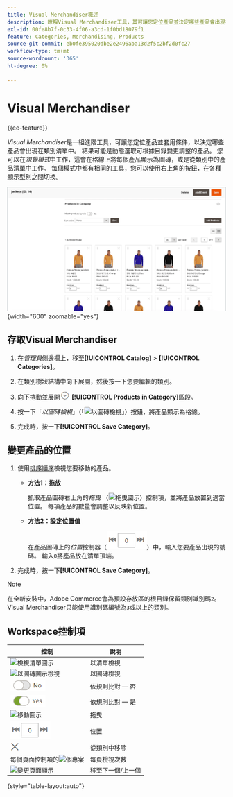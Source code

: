 ```yaml
---
title: Visual Merchandiser概述
description: 瞭解Visual Merchandiser工具，其可讓您定位產品並決定哪些產品會出現在類別清單中。
exl-id: 00fe8b7f-0c33-4f06-a3cd-1f0bd18079f1
feature: Categories, Merchandising, Products
source-git-commit: eb0fe395020dbe2e2496aba13d2f5c2bf2d0fc27
workflow-type: tm+mt
source-wordcount: '365'
ht-degree: 0%

---
```


# Visual Merchandiser

{{ee-feature}}

_Visual Merchandiser_&#x200B;是一組進階工具，可讓您定位產品並套用條件，以決定哪些產品會出現在類別清單中。 結果可能是動態選取可根據目錄變更調整的產品。 您可以在&#x200B;_視覺模式_&#x200B;中工作，這會在格線上將每個產品顯示為圖磚，或是從類別中的產品清單中工作。 每個模式中都有相同的工具，您可以使用右上角的按鈕，在各種顯示型別之間切換。

![圖磚檢視中的類別產品](./assets/category-products-visual-with-stock.png){width="600" zoomable="yes"}

## 存取Visual Merchandiser

1. 在&#x200B;_管理員_&#x200B;側邊欄上，移至&#x200B;**[!UICONTROL Catalog]** > **[!UICONTROL Categories]**。

1. 在類別樹狀結構中向下展開，然後按一下您要編輯的類別。

1. 向下捲動並展開![擴充選擇器](../assets/icon-display-expand.png) **[!UICONTROL Products in Category]**&#x200B;區段。

1. 按一下「_以圖磚檢視_」（「![以圖磚檢視](../assets/icon-view-tiles.png)」）按鈕，將產品顯示為格線。

1. 完成時，按一下&#x200B;**[!UICONTROL Save Category]**。

## 變更產品的位置

1. 使用[排序順序](../catalog/navigation-product-listings.md)檢視您要移動的產品。

   - **方法1：拖放**

     抓取產品圖磚右上角的&#x200B;_拖曳_ （![拖曳圖示](../assets/icon-move.png)）控制項，並將產品放置到適當位置。 每項產品的數量會調整以反映新位置。

   - **方法2：設定位置值**

     在產品圖磚上的&#x200B;_位置_&#x200B;控制器（![位置欄位](../assets/control-position.png)）中，輸入您要產品出現的號碼。 輸入`0`將產品放在清單頂端。

1. 完成時，按一下&#x200B;**[!UICONTROL Save Category]**。

>[!NOTE]
>
>在全新安裝中，Adobe Commerce會為預設存放區的根目錄保留類別識別碼`2`。 Visual Merchandiser只能使用識別碼編號為`3`或以上的類別。

## Workspace控制項

| 控制 | 說明 |
|--- |--- |
| ![檢視清單圖示](../assets/icon-view-list.png) | 以清單檢視 |
| ![以圖磚圖示檢視](../assets/icon-view-tiles.png) | 以圖磚檢視 |
| ![依規則比對 — 否](../assets/toggle-no.png) | 依規則比對 — 否 |
| ![依規則比對 — 是](../assets/toggle-yes.png) | 依規則比對 — 是 |
| ![移動圖示](../assets/icon-move.png) | 拖曳 |
| ![位置控制器](../assets/control-position.png) | 位置 |
| ![從類別圖示移除](../assets/icon-delete-x.png) | 從類別中移除 |
| 每個頁面控制項的![個專案](../assets/control-items-per-page.png) | 每頁檢視次數 |
| ![變更頁面顯示](../assets/control-page-display.png) | 移至下一個/上一個 |

{style="table-layout:auto"}
